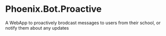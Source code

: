 # Phoenix.Bot.Proactive
A WebApp to proactively brodcast messages to users from their school, or notify them about any updates
